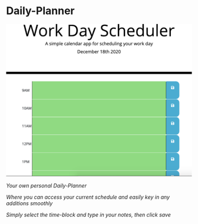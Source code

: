 # Daily-Planner
![Daily Planner](images/Daily-Planner.png)

_Your own personal Daily-Planner_

_Where you can access your current schedule and easily key in any additions smoothly_

_Simply select the time-block and type in your notes, then click save_

